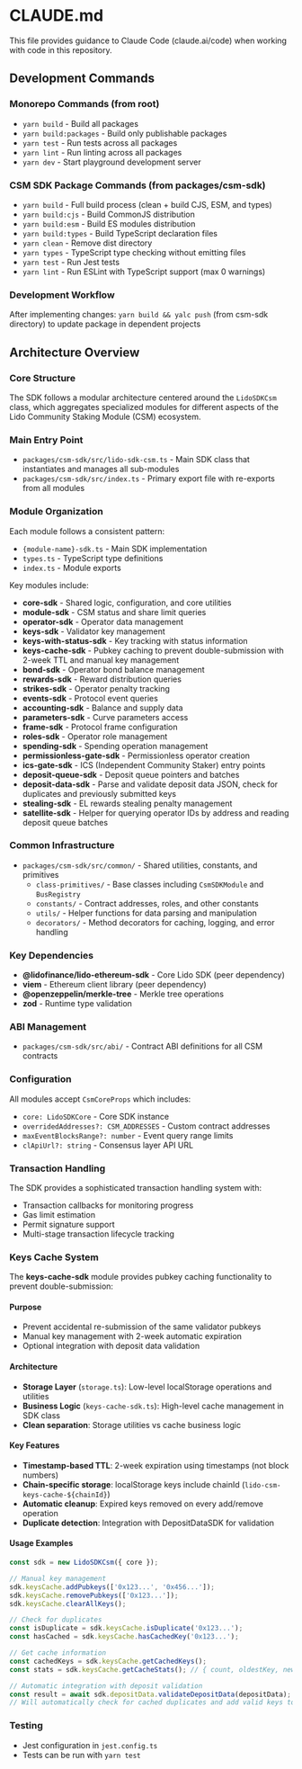 # CLAUDE.md

This file provides guidance to Claude Code (claude.ai/code) when working with code in this repository.

## Development Commands

### Monorepo Commands (from root)
- `yarn build` - Build all packages
- `yarn build:packages` - Build only publishable packages
- `yarn test` - Run tests across all packages
- `yarn lint` - Run linting across all packages
- `yarn dev` - Start playground development server

### CSM SDK Package Commands (from packages/csm-sdk)
- `yarn build` - Full build process (clean + build CJS, ESM, and types)
- `yarn build:cjs` - Build CommonJS distribution
- `yarn build:esm` - Build ES modules distribution
- `yarn build:types` - Build TypeScript declaration files
- `yarn clean` - Remove dist directory
- `yarn types` - TypeScript type checking without emitting files
- `yarn test` - Run Jest tests
- `yarn lint` - Run ESLint with TypeScript support (max 0 warnings)

### Development Workflow
After implementing changes: `yarn build && yalc push` (from csm-sdk directory) to update package in dependent projects

## Architecture Overview

### Core Structure
The SDK follows a modular architecture centered around the `LidoSDKCsm` class, which aggregates specialized modules for different aspects of the Lido Community Staking Module (CSM) ecosystem.

### Main Entry Point
- `packages/csm-sdk/src/lido-sdk-csm.ts` - Main SDK class that instantiates and manages all sub-modules
- `packages/csm-sdk/src/index.ts` - Primary export file with re-exports from all modules

### Module Organization
Each module follows a consistent pattern:
- `{module-name}-sdk.ts` - Main SDK implementation
- `types.ts` - TypeScript type definitions
- `index.ts` - Module exports

Key modules include:
- **core-sdk** - Shared logic, configuration, and core utilities
- **module-sdk** - CSM status and share limit queries
- **operator-sdk** - Operator data management
- **keys-sdk** - Validator key management
- **keys-with-status-sdk** - Key tracking with status information
- **keys-cache-sdk** - Pubkey caching to prevent double-submission with 2-week TTL and manual key management
- **bond-sdk** - Operator bond balance management
- **rewards-sdk** - Reward distribution queries
- **strikes-sdk** - Operator penalty tracking
- **events-sdk** - Protocol event queries
- **accounting-sdk** - Balance and supply data
- **parameters-sdk** - Curve parameters access
- **frame-sdk** - Protocol frame configuration
- **roles-sdk** - Operator role management
- **spending-sdk** - Spending operation management
- **permissionless-gate-sdk** - Permissionless operator creation
- **ics-gate-sdk** - ICS (Independent Community Staker) entry points
- **deposit-queue-sdk** - Deposit queue pointers and batches
- **deposit-data-sdk** - Parse and validate deposit data JSON, check for duplicates and previously submitted keys
- **stealing-sdk** - EL rewards stealing penalty management
- **satellite-sdk** - Helper for querying operator IDs by address and reading deposit queue batches

### Common Infrastructure
- `packages/csm-sdk/src/common/` - Shared utilities, constants, and primitives
  - `class-primitives/` - Base classes including `CsmSDKModule` and `BusRegistry`
  - `constants/` - Contract addresses, roles, and other constants
  - `utils/` - Helper functions for data parsing and manipulation
  - `decorators/` - Method decorators for caching, logging, and error handling

### Key Dependencies
- **@lidofinance/lido-ethereum-sdk** - Core Lido SDK (peer dependency)
- **viem** - Ethereum client library (peer dependency)
- **@openzeppelin/merkle-tree** - Merkle tree operations
- **zod** - Runtime type validation

### ABI Management
- `packages/csm-sdk/src/abi/` - Contract ABI definitions for all CSM contracts

### Configuration
All modules accept `CsmCoreProps` which includes:
- `core: LidoSDKCore` - Core SDK instance
- `overridedAddresses?: CSM_ADDRESSES` - Custom contract addresses
- `maxEventBlocksRange?: number` - Event query range limits
- `clApiUrl?: string` - Consensus layer API URL

### Transaction Handling
The SDK provides a sophisticated transaction handling system with:
- Transaction callbacks for monitoring progress
- Gas limit estimation
- Permit signature support
- Multi-stage transaction lifecycle tracking

### Keys Cache System
The **keys-cache-sdk** module provides pubkey caching functionality to prevent double-submission:

#### Purpose
- Prevent accidental re-submission of the same validator pubkeys
- Manual key management with 2-week automatic expiration
- Optional integration with deposit data validation

#### Architecture
- **Storage Layer** (`storage.ts`): Low-level localStorage operations and utilities
- **Business Logic** (`keys-cache-sdk.ts`): High-level cache management in SDK class
- **Clean separation**: Storage utilities vs cache business logic

#### Key Features
- **Timestamp-based TTL**: 2-week expiration using timestamps (not block numbers)
- **Chain-specific storage**: localStorage keys include chainId (`lido-csm-keys-cache-${chainId}`)
- **Automatic cleanup**: Expired keys removed on every add/remove operation
- **Duplicate detection**: Integration with DepositDataSDK for validation

#### Usage Examples
```typescript
const sdk = new LidoSDKCsm({ core });

// Manual key management
sdk.keysCache.addPubkeys(['0x123...', '0x456...']);
sdk.keysCache.removePubkeys(['0x123...']);
sdk.keysCache.clearAllKeys();

// Check for duplicates
const isDuplicate = sdk.keysCache.isDuplicate('0x123...');
const hasCached = sdk.keysCache.hasCachedKey('0x123...');

// Get cache information
const cachedKeys = sdk.keysCache.getCachedKeys();
const stats = sdk.keysCache.getCacheStats(); // { count, oldestKey, newestKey }

// Automatic integration with deposit validation
const result = await sdk.depositData.validateDepositData(depositData);
// Will automatically check for cached duplicates and add valid keys to cache
```

### Testing
- Jest configuration in `jest.config.ts`
- Tests can be run with `yarn test`